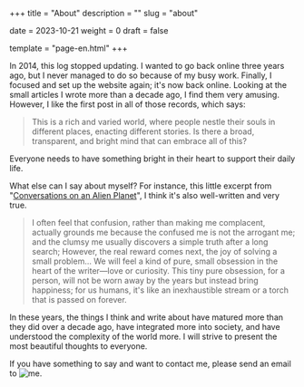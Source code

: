 +++
title = "About"
description = ""
slug = "about"

date = 2023-10-21
weight = 0
draft = false

template = "page-en.html"
+++

In 2014, this log stopped updating. I wanted to go back online three years ago, but I never managed to do so because of my busy work. Finally, I focused and set up the website again; it's now back online. Looking at the small articles I wrote more than a decade ago, I find them very amusing. However, I like the first post in all of those records, which says:

> This is a rich and varied world, where people nestle their souls in different places, enacting different stories. Is there a broad, transparent, and bright mind that can embrace all of this?

Everyone needs to have something bright in their heart to support their daily life.

What else can I say about myself? For instance, this little excerpt from "[Conversations on an Alien Planet](/theotherway/different)", I think it's also well-written and very true.

> I often feel that confusion, rather than making me complacent, actually grounds me because the confused me is not the arrogant me; and the clumsy me usually discovers a simple truth after a long search;
> However, the real reward comes next, the joy of solving a small problem... We will feel a kind of pure, small obsession in the heart of the writer—love or curiosity.
> This tiny pure obsession, for a person, will not be worn away by the years but instead bring happiness; for us humans, it's like an inexhaustible stream or a torch that is passed on forever.

In these years, the things I think and write about have matured more than they did over a decade ago, have integrated more into society, and have understood the complexity of the world more. I will strive to present the most beautiful thoughts to everyone.

If you have something to say and want to contact me, please send an email to ![me](/contact-mingli.png).
